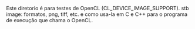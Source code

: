 Este diretorio é para testes de OpenCL (CL_DEVICE_IMAGE_SUPPORT).
stb image: formatos, png, tiff, etc. e como usa-la em C e C++ para o programa de execução
que chama o OpenCL.

